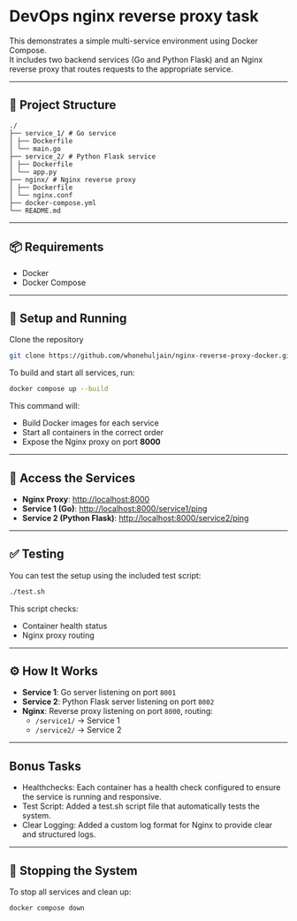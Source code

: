 # DevOps nginx reverse proxy task

This demonstrates a simple multi-service environment using Docker Compose.  
It includes two backend services (Go and Python Flask) and an Nginx reverse proxy that routes requests to the appropriate service.

---

## 📁 Project Structure

```
./
├── service_1/ # Go service
│ ├── Dockerfile
│ └── main.go
├── service_2/ # Python Flask service
│ ├── Dockerfile
│ └── app.py
├── nginx/ # Nginx reverse proxy
│ ├── Dockerfile
│ └── nginx.conf
├── docker-compose.yml
└── README.md
```


---

## 📦 Requirements

- Docker  
- Docker Compose

---

## 🚀 Setup and Running

Clone the repository

```bash
git clone https://github.com/whonehuljain/nginx-reverse-proxy-docker.git
```

To build and start all services, run:

```bash
docker compose up --build
```

This command will:

- Build Docker images for each service  
- Start all containers in the correct order  
- Expose the Nginx proxy on port **8000**

---

## 🔗 Access the Services

- **Nginx Proxy**: [http://localhost:8000](http://localhost:8000)  
- **Service 1 (Go)**: [http://localhost:8000/service1/ping](http://localhost:8000/service1/ping)  
- **Service 2 (Python Flask)**: [http://localhost:8000/service2/ping](http://localhost:8000/service2/ping)

---

## ✅ Testing

You can test the setup using the included test script:

```bash
./test.sh
```

This script checks:

- Container health status  
- Nginx proxy routing 

---

## ⚙️ How It Works

- **Service 1**: Go server listening on port `8001`  
- **Service 2**: Python Flask server listening on port `8002`  
- **Nginx**: Reverse proxy listening on port `8000`, routing:
  - `/service1/` → Service 1  
  - `/service2/` → Service 2

---

## Bonus Tasks

- Healthchecks: Each container has a health check configured to ensure the service is running and responsive.
- Test Script: Added a test.sh script file that automatically tests the system.
- Clear Logging: Added a custom log format for Nginx to provide clear and structured logs.

---

## 🛑 Stopping the System

To stop all services and clean up:

```bash
docker compose down
```

